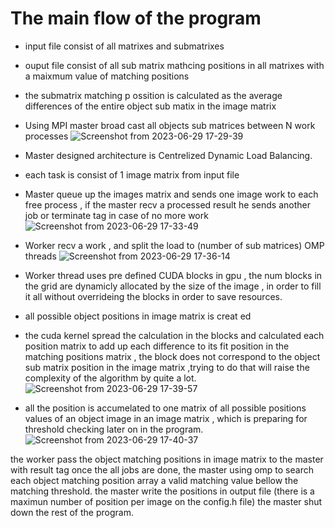 
# The main flow of the program
- input file consist of all matrixes and submatrixes
- ouput file consist of all sub matrix mathcing positions in all matrixes with a maixmum value of matching positions
- the submatrix matching p ossition is calculated as the average differences of the entire object sub matix in the image matrix

- Using MPI master broad cast all objects sub matrices between N work processes
![Screenshot from 2023-06-29 17-29-39](https://github.com/cohenyuval315/C-MPI-OMP-CUDA-find-subatrices-in-matrices/assets/61754002/0879cbe8-fa4b-4e82-85ad-d760eb576534)


- Master designed architecture is Centrelized Dynamic Load Balancing.
- each task is consist of 1 image matrix from input file
- Master queue up the images matrix and sends one image work to each free process , if the master recv a processed result he sends another job or terminate tag in case of no more work
![Screenshot from 2023-06-29 17-33-49](https://github.com/cohenyuval315/C-MPI-OMP-CUDA-find-subatrices-in-matrices/assets/61754002/2ba0226c-b16a-40e9-bb03-b1a278259955)
  

- Worker recv a work , and split the load to (number of sub matrices) OMP threads 
![Screenshot from 2023-06-29 17-36-14](https://github.com/cohenyuval315/C-MPI-OMP-CUDA-find-subatrices-in-matrices/assets/61754002/551670ce-3e09-45fe-887d-7e3007662929)


- Worker thread uses pre defined CUDA blocks in gpu , the num blocks in the grid are dynamicly allocated by the size of the image , in order to fill it all without overrideing the blocks in order to save resources.
- all possible object positions in image matrix is creat ed
- the cuda kernel spread the calculation in the blocks and calculated each position matrix to add up each difference to its fit position in the matching positions matrix  , the block does not correspond to the object sub matrix position in the image matrix ,trying to do that will raise the complexity of the algorithm by quite a lot.
![Screenshot from 2023-06-29 17-39-57](https://github.com/cohenyuval315/C-MPI-OMP-CUDA-find-subatrices-in-matrices/assets/61754002/8dfa2830-3068-437c-8481-2bdbbe163ba4)


- all the position is accumelated to one matrix of all possible positions values  of an object image in an image matrix , which is preparing  for threshold checking later on in the program.
![Screenshot from 2023-06-29 17-40-37](https://github.com/cohenyuval315/C-MPI-OMP-CUDA-find-subatrices-in-matrices/assets/61754002/26f934e6-3396-4173-b890-1ac5a8fcf648)

the worker pass the object matching positions in image matrix to the master with result tag
once the all jobs are done, the master using omp to search each object matching position array a valid matching value bellow the matching threshold.
the master write the positions in output file (there is a maximun number of position per image  on the config.h file)
the master shut down the rest of the program.

